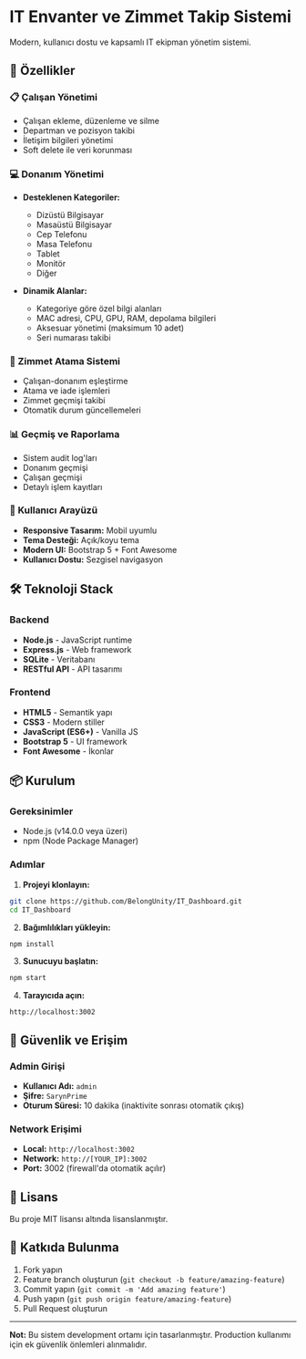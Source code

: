 # IT Envanter ve Zimmet Takip Sistemi

Modern, kullanıcı dostu ve kapsamlı IT ekipman yönetim sistemi.

## 🚀 Özellikler

### 📋 Çalışan Yönetimi
- Çalışan ekleme, düzenleme ve silme
- Departman ve pozisyon takibi
- İletişim bilgileri yönetimi
- Soft delete ile veri korunması

### 💻 Donanım Yönetimi
- **Desteklenen Kategoriler:**
  - Dizüstü Bilgisayar
  - Masaüstü Bilgisayar
  - Cep Telefonu
  - Masa Telefonu
  - Tablet
  - Monitör
  - Diğer

- **Dinamik Alanlar:**
  - Kategoriye göre özel bilgi alanları
  - MAC adresi, CPU, GPU, RAM, depolama bilgileri
  - Aksesuar yönetimi (maksimum 10 adet)
  - Seri numarası takibi

### 🤝 Zimmet Atama Sistemi
- Çalışan-donanım eşleştirme
- Atama ve iade işlemleri
- Zimmet geçmişi takibi
- Otomatik durum güncellemeleri

### 📊 Geçmiş ve Raporlama
- Sistem audit log'ları
- Donanım geçmişi
- Çalışan geçmişi
- Detaylı işlem kayıtları

### 🎨 Kullanıcı Arayüzü
- **Responsive Tasarım:** Mobil uyumlu
- **Tema Desteği:** Açık/koyu tema
- **Modern UI:** Bootstrap 5 + Font Awesome
- **Kullanıcı Dostu:** Sezgisel navigasyon

## 🛠️ Teknoloji Stack

### Backend
- **Node.js** - JavaScript runtime
- **Express.js** - Web framework
- **SQLite** - Veritabanı
- **RESTful API** - API tasarımı

### Frontend
- **HTML5** - Semantik yapı
- **CSS3** - Modern stiller
- **JavaScript (ES6+)** - Vanilla JS
- **Bootstrap 5** - UI framework
- **Font Awesome** - İkonlar

## 📦 Kurulum

### Gereksinimler
- Node.js (v14.0.0 veya üzeri)
- npm (Node Package Manager)

### Adımlar

1. **Projeyi klonlayın:**
```bash
git clone https://github.com/BelongUnity/IT_Dashboard.git
cd IT_Dashboard
```

2. **Bağımlılıkları yükleyin:**
```bash
npm install
```

3. **Sunucuyu başlatın:**
```bash
npm start
```

4. **Tarayıcıda açın:**
```
http://localhost:3002
```

## 🔐 Güvenlik ve Erişim

### Admin Girişi
- **Kullanıcı Adı:** `admin`
- **Şifre:** `SarynPrime`
- **Oturum Süresi:** 10 dakika (inaktivite sonrası otomatik çıkış)

### Network Erişimi
- **Local:** `http://localhost:3002`
- **Network:** `http://[YOUR_IP]:3002`
- **Port:** 3002 (firewall'da otomatik açılır)

## 📝 Lisans

Bu proje MIT lisansı altında lisanslanmıştır.

## 👥 Katkıda Bulunma

1. Fork yapın
2. Feature branch oluşturun (`git checkout -b feature/amazing-feature`)
3. Commit yapın (`git commit -m 'Add amazing feature'`)
4. Push yapın (`git push origin feature/amazing-feature`)
5. Pull Request oluşturun

---

**Not:** Bu sistem development ortamı için tasarlanmıştır. Production kullanımı için ek güvenlik önlemleri alınmalıdır.
